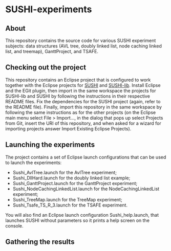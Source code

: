 # SUSHI-experiments

## About

This repository contains the source code for various SUSHI experiment subjects: data structures (AVL tree, doubly linked 
list, node caching linked list, and treemap), GanttProject, and TSAFE.

## Checking out the project

This repository contains an Eclipse project that is configured to work together with the Eclipse projects for 
[SUSHI](https://github.com/pietrobraione/sushi) and [SUSHI-lib](https://github.com/pietrobraione/sushi-lib). 
Install Eclipse and the EGit plugin, then import in the same workspace the projects for SUSHI-lib and SUSHI by 
following the instructions in their respective README files. Fix the dependencies for the SUSHI project (again, 
refer to the README file). Finally, import this repository in the same workspace by following the same instructions 
as for the other projects (on the Eclipse main menu select File > Import..., in the dialog that pops up select 
Projects from Git, insert the URI of this repository, and when asked for a wizard for importing projects answer 
Import Existing Eclipse Projects).

## Launching the experiments

The project contains a set of Eclipse launch configurations that can be used to launch the experiments:

* Sushi_AvlTree.launch for the AvlTree experiment;
* Sushi_DllHard.launch for the doubly linked list example;
* Sushi_GanttProject.launch for the GanttProject experiment;
* Sushi_NodeCachingLinkedList.launch for the NodeCachingLinkedList experiment;
* Sushi_TreeMap.launch for the TreeMap experiment;
* Sushi_Tsafe_TS_R_3.launch for the TSAFE experiment.

You will also find an Eclipse launch configuration Sushi_help.launch, that launches SUSHI without parameters 
so it prints a help screen on the console.

## Gathering the results

